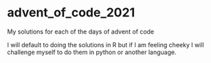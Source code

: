 # advent_of_code_2021
My solutions for each of the days of advent of code

I will default to doing the solutions in R but if I am feeling cheeky I will challenge myself to do them in python or another language.
